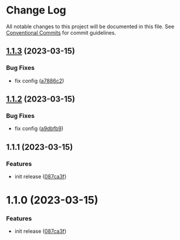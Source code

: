 # Change Log

All notable changes to this project will be documented in this file.
See [Conventional Commits](https://conventionalcommits.org) for commit guidelines.

## [1.1.3](https://github.com/storipress/karbon-beta/compare/v1.1.2...v1.1.3) (2023-03-15)

### Bug Fixes

- fix config ([a7886c2](https://github.com/storipress/karbon-beta/commit/a7886c22ac9b31414f4dae0acf65f87cadd0941a))

## [1.1.2](https://github.com/storipress/karbon-beta/compare/v1.1.1...v1.1.2) (2023-03-15)

### Bug Fixes

- fix config ([a9dbfb9](https://github.com/storipress/karbon-beta/commit/a9dbfb96fbabbb3e3a078438f25b11184e8f8929))

## 1.1.1 (2023-03-15)

### Features

- init release ([087ca3f](https://github.com/storipress/karbon-beta/commit/087ca3fabdb005a2f4d137af0a950f4217b930d1))

# 1.1.0 (2023-03-15)

### Features

- init release ([087ca3f](https://github.com/storipress/karbon-beta/commit/087ca3fabdb005a2f4d137af0a950f4217b930d1))
